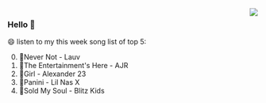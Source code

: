 <img align="right"  src="https://github-readme-stats.vercel.app/api/top-langs/?username=sohyunQVQ" />

### Hello 👋

😄 listen to my this week song list of top 5:

0. 🌈Never Not - Lauv
1. 🌈The Entertainment's Here - AJR
2. 🌈Girl - Alexander 23
3. 🌈Panini - Lil Nas X
4. 🌈Sold My Soul - Blitz Kids

